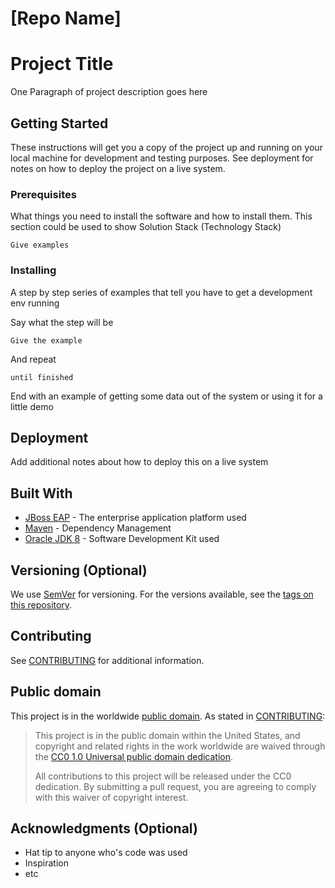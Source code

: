 # [Repo Name]

# Project Title

One Paragraph of project description goes here

## Getting Started

These instructions will get you a copy of the project up and running on your local machine for development and testing purposes. See deployment for notes on how to deploy the project on a live system.

### Prerequisites

What things you need to install the software and how to install them.  This section could be used to show Solution Stack (Technology Stack)

```
Give examples
```

### Installing

A step by step series of examples that tell you have to get a development env running

Say what the step will be

```
Give the example
```

And repeat

```
until finished
```

End with an example of getting some data out of the system or using it for a little demo

## Deployment

Add additional notes about how to deploy this on a live system

## Built With

* [JBoss EAP](https://developers.redhat.com/products/eap/overview/?referrer=jbd) - The enterprise application platform used
* [Maven](https://maven.apache.org/) - Dependency Management
* [Oracle JDK 8](http://www.oracle.com/technetwork/java/javase/downloads/jdk8-downloads-2133151.html) - Software Development Kit used 

## Versioning (Optional)

We use [SemVer](http://semver.org/) for versioning. For the versions available, see the [tags on this repository](https://github.com/your/project/tags). 

## Contributing

See [CONTRIBUTING](CONTRIBUTING.md) for additional information.

## Public domain

This project is in the worldwide [public domain](LICENSE.md). As stated in [CONTRIBUTING](CONTRIBUTING.md):

> This project is in the public domain within the United States, and copyright and related rights in the work worldwide are waived through the [CC0 1.0 Universal public domain dedication](https://creativecommons.org/publicdomain/zero/1.0/).
>
> All contributions to this project will be released under the CC0 dedication. By submitting a pull request, you are agreeing to comply with this waiver of copyright interest.

## Acknowledgments (Optional)

* Hat tip to anyone who's code was used
* Inspiration
* etc

